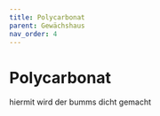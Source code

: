 ```yaml
---
title: Polycarbonat
parent: Gewächshaus
nav_order: 4
---
```


# Polycarbonat
hiermit wird der bumms dicht gemacht
